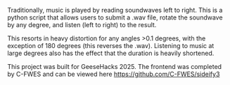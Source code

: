 Traditionally, music is played by reading soundwaves left to right. This is a python script that allows users to submit a .wav file, rotate the soundwave by any degree, and listen (left to right) to the result. 

This resorts in heavy distortion for any angles >0.1 degrees, with the exception of 180 degrees (this reverses the .wav). Listening to music at large degrees also has the effect that the duration is heavily shortened.

This project was built for GeeseHacks 2025. The frontend was completed by C-FWES and can be viewed here https://github.com/C-FWES/sideify3
